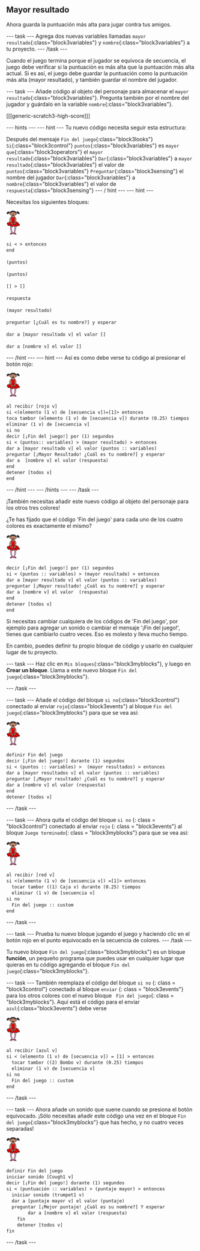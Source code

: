## Mayor resultado

Ahora guarda la puntuación más alta para jugar contra tus amigos.

\--- task \--- Agrega dos nuevas variables llamadas `mayor resultado`{:class="block3variables"} y `nombre`{:class="block3variables"} a tu proyecto. \--- /task \---

Cuando el juego termina porque el jugador se equivoca de secuencia, el juego debe verificar si la puntuación es más alta que la puntuación más alta actual. Si es así, el juego debe guardar la puntuación como la puntuación más alta (mayor resultado), y también guardar el nombre del jugador.

\--- task \--- Añade código al objeto del personaje para almacenar el `mayor resultado`{:class="block3variables"}. Pregunta también por el nombre del jugador y guárdalo en la variable `nombre`{:class="block3variables"}.

[[[generic-scratch3-high-score]]]

\--- hints \--- \--- hint \--- Tu nuevo código necesita seguir esta estructura:

Después del mensaje `Fin del juego`{:class="block3looks"} `Si`{:class="block3control"} `puntos`{:class="block3variables"} es `mayor que`{:class="block3operators"} el `mayor resultado`{:class="block3variables"} `Dar`{:class="block3variables"} a `mayor resultado`{:class="block3variables"} el valor de `puntos`{:class="block3variables"} `Preguntar`{:class="block3sensing"} el nombre del jugador `Dar`{:class="block3variables"} a `nombre`{:class="block3variables"} el valor de `respuesta`{:class="block3sensing"} \--- / hint \--- \--- hint \---

Necesitas los siguientes bloques:

![ballerina](images/ballerina.png)

```blocks3
si < > entonces
end

(puntos)

(puntos)

[] > []

respuesta

(mayor resultado)

preguntar [¿Cuál es tu nombre?] y esperar

dar a [mayor resultado v] el valor [] 

dar a [nombre v] el valor [] 
```

\--- /hint \--- \--- hint \--- Así es como debe verse tu código al presionar el botón rojo:

![ballerina](images/ballerina.png)

```blocks3
al recibir [rojo v]
si <(elemento (1 v) de [secuencia v])=[1]> entonces 
toca tambor (elemento (1 v) de [secuencia v]) durante (0.25) tiempos  eliminar (1 v) de [secuencia v]
si no
decir [¡Fin del juego!] por (1) segundos
si < (puntos:: variables) > (mayor resultado) > entonces
dar a [mayor resultado v] el valor (puntos :: variables)
preguntar [¡Mayor Resultado! ¿Cuál es tu nombre?] y esperar
dar a  [nombre v] el valor (respuesta)
end
detener [todos v]
end
```

\--- /hint \--- \--- /hints \--- \--- /task \---

¡También necesitas añadir este nuevo código al objeto del personaje para los otros tres colores!

¿Te has fijado que el código 'Fin del juego' para cada uno de los cuatro colores es exactamente el mismo?

![ballerina](images/ballerina.png)

```blocks3
decir [¡Fin del juego!] por (1) segundos
si < (puntos :: variables) > (mayor resultado) > entonces
dar a [mayor resultado v] el valor (puntos :: variables)
preguntar [¡Mayor resultado! ¿Cuál es tu nombre?] y esperar
dar a [nombre v] el valor  (respuesta)
end
detener [todos v]
end
```

Si necesitas cambiar cualquiera de los códigos de 'Fin del juego', por ejemplo para agregar un sonido o cambiar el mensaje '¡Fin del juego!', tienes que cambiarlo cuatro veces. Eso es molesto y lleva mucho tiempo.

En cambio, puedes definir tu propio bloque de código y usarlo en cualquier lugar de tu proyecto.

\--- task \--- Haz clic en `Mis bloques`{:class="block3myblocks"}, y luego en **Crear un bloque**. Llama a este nuevo bloque `Fin del juego`{:class="block3myblocks"}.

\--- /task \---

\--- task \--- Añade el código del bloque `si no`{:class="block3control"} conectado al enviar `rojo`{:class="block3events"} al bloque `Fin del juego`{:class="block3myblocks"} para que se vea así:

![ballerina](images/ballerina.png)

```blocks3
definir Fin del juego
decir [¡Fin del juego!] durante (1) segundos
si < (puntos :: variables) >  (mayor resultados) > entonces
dar a [mayor resultados v] el valor (puntos :: variables)
preguntar [¡Mayor resultado! ¿Cuál es tu nombre?] y esperar
dar a [nombre v] el valor (respuesta)
end
detener [todos v]
```

\--- /task \---

\--- task \--- Ahora quita el código del bloque ` si no ` {: class = "block3control"} conectado al enviar ` rojo ` {: class = "block3events"} al bloque ` Juego terminado `{: class = "block3myblocks"} para que se vea así:

![bailarina](images/ballerina.png)

```blocks3
al recibir [red v]
si <(elemento (1 v) de [secuencia v]) =[1]> entonces 
  tocar tambor ((1) Caja v) durante (0.25) tiempos
  eliminar (1 v) de [secuencia v]
si no 
  Fin del juego :: custom
end
```

\--- /task \---

\--- task \--- Prueba tu nuevo bloque jugando el juego y haciendo clic en el botón rojo en el punto equivocado en la secuencia de colores. \--- /task \---

Tu nuevo bloque `Fin del juego`{:class="block3myblocks"} es un bloque **función**, un pequeño programa que puedes usar en cualquier lugar que quieras en tu código agregando el bloque `Fin del juego`{:class="block3myblocks"}.

\--- task \--- También reemplaza el código del bloque ` si no ` {: class = "block3control"} conectado al bloque ` enviar ` {: class = "block3events"} para los otros colores con el nuevo bloque ` Fin del juego`{: class = "block3myblocks"}. Aquí está el código para el enviar `azul`{:class="block3events"} debe verse

![bailarina](images/ballerina.png)

```blocks3
al recibir [azul v]
si < (elemento (1 v) de [secuencia v]) = [1] > entonces 
  tocar tambor ((2) Bombo v) durante (0.25) tiempos
  eliminar (1 v) de [secuencia v]
si no 
  Fin del juego :: custom
end
```

\--- /task \---

\--- task \--- Ahora añade un sonido que suene cuando se presiona el botón equivocado. ¡Sólo necesitas añadir este código una vez en el bloque `Fin del juego`{:class="block3myblocks"} que has hecho, y no cuatro veces separadas!

![bailarina](images/ballerina.png)

```blocks3
definir Fin del juego
iniciar sonido [Cough1 v]
decir [¡Fin del juego!] durante (1) segundos
si < (puntuación :: variables) > (puntaje mayor) > entonces 
  iniciar sonido (trumpet1 v)
  dar a [puntaje mayor v] el valor (puntaje)
  preguntar [¡Mejor puntaje! ¿Cuál es su nombre?] Y esperar
        dar a [nombre v] el valor (respuesta)
    fin
    detener [todos v]
fin
```

\--- /task \---